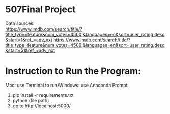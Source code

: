 # 507Final Project
Data sources: </br>
https://www.imdb.com/search/title/?title_type=feature&num_votes=4500,&languages=en&sort=user_rating,desc&start=1&ref_=adv_nxt
https://www.imdb.com/search/title/?title_type=feature&num_votes=4500,&languages=en&sort=user_rating,desc&start=51&ref_=adv_nxt

# Instruction to Run the Program:
Mac: use Terminal to run/Windows: use Anaconda Prompt
1. pip install -r requirements.txt
2. python (file path)
3. go to http://localhost:5000/

